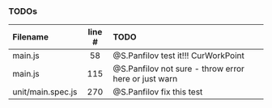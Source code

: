 ### TODOs
| Filename | line # | TODO
|:------|:------:|:------
| main.js | 58 | @S.Panfilov test it!!! CurWorkPoint
| main.js | 115 | @S.Panfilov not sure - throw error here or just warn
| unit/main.spec.js | 270 | @S.Panfilov fix this test
